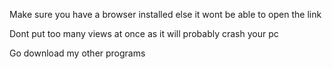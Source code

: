 Make sure you have a browser installed else it wont be able to open the link

Dont put too many views at once as it will probably crash your pc

Go download my other programs
